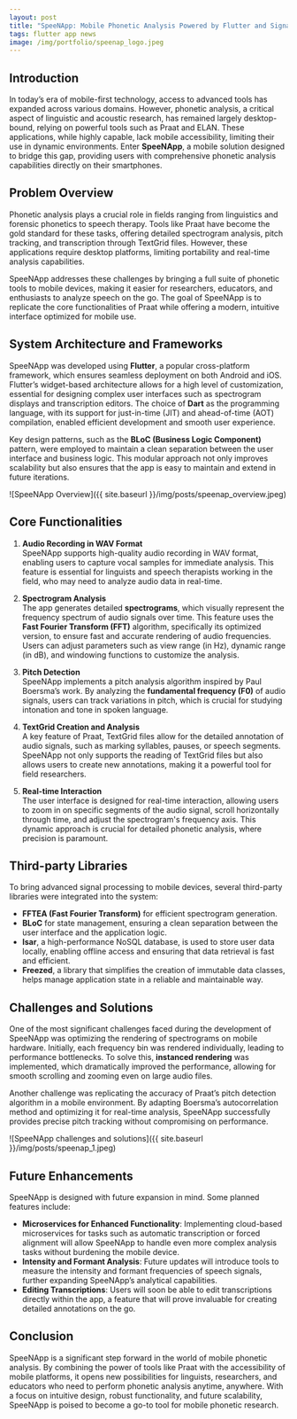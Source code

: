 ```yaml
---
layout: post
title: "SpeeNApp: Mobile Phonetic Analysis Powered by Flutter and Signal Processing"
tags: flutter app news
image: /img/portfolio/speenap_logo.jpeg
---
```


## Introduction

In today’s era of mobile-first technology, access to advanced tools has expanded across various domains. However, phonetic analysis, a critical aspect of linguistic and acoustic research, has remained largely desktop-bound, relying on powerful tools such as Praat and ELAN. These applications, while highly capable, lack mobile accessibility, limiting their use in dynamic environments. Enter **SpeeNApp**, a mobile solution designed to bridge this gap, providing users with comprehensive phonetic analysis capabilities directly on their smartphones.

## Problem Overview

Phonetic analysis plays a crucial role in fields ranging from linguistics and forensic phonetics to speech therapy. Tools like Praat have become the gold standard for these tasks, offering detailed spectrogram analysis, pitch tracking, and transcription through TextGrid files. However, these applications require desktop platforms, limiting portability and real-time analysis capabilities.

SpeeNApp addresses these challenges by bringing a full suite of phonetic tools to mobile devices, making it easier for researchers, educators, and enthusiasts to analyze speech on the go. The goal of SpeeNApp is to replicate the core functionalities of Praat while offering a modern, intuitive interface optimized for mobile use.

## System Architecture and Frameworks

SpeeNApp was developed using **Flutter**, a popular cross-platform framework, which ensures seamless deployment on both Android and iOS. Flutter’s widget-based architecture allows for a high level of customization, essential for designing complex user interfaces such as spectrogram displays and transcription editors. The choice of **Dart** as the programming language, with its support for just-in-time (JIT) and ahead-of-time (AOT) compilation, enabled efficient development and smooth user experience.

Key design patterns, such as the **BLoC (Business Logic Component)** pattern, were employed to maintain a clean separation between the user interface and business logic. This modular approach not only improves scalability but also ensures that the app is easy to maintain and extend in future iterations.

![SpeeNApp Overview]({{ site.baseurl }}/img/posts/speenap_overview.jpeg)

## Core Functionalities

1. **Audio Recording in WAV Format**  
   SpeeNApp supports high-quality audio recording in WAV format, enabling users to capture vocal samples for immediate analysis. This feature is essential for linguists and speech therapists working in the field, who may need to analyze audio data in real-time.

2. **Spectrogram Analysis**  
   The app generates detailed **spectrograms**, which visually represent the frequency spectrum of audio signals over time. This feature uses the **Fast Fourier Transform (FFT)** algorithm, specifically its optimized version, to ensure fast and accurate rendering of audio frequencies. Users can adjust parameters such as view range (in Hz), dynamic range (in dB), and windowing functions to customize the analysis.

3. **Pitch Detection**  
   SpeeNApp implements a pitch analysis algorithm inspired by Paul Boersma’s work. By analyzing the **fundamental frequency (F0)** of audio signals, users can track variations in pitch, which is crucial for studying intonation and tone in spoken language.

4. **TextGrid Creation and Analysis**  
   A key feature of Praat, TextGrid files allow for the detailed annotation of audio signals, such as marking syllables, pauses, or speech segments. SpeeNApp not only supports the reading of TextGrid files but also allows users to create new annotations, making it a powerful tool for field researchers.

5. **Real-time Interaction**  
   The user interface is designed for real-time interaction, allowing users to zoom in on specific segments of the audio signal, scroll horizontally through time, and adjust the spectrogram's frequency axis. This dynamic approach is crucial for detailed phonetic analysis, where precision is paramount.

## Third-party Libraries

To bring advanced signal processing to mobile devices, several third-party libraries were integrated into the system:

- **FFTEA (Fast Fourier Transform)** for efficient spectrogram generation.
- **BLoC** for state management, ensuring a clean separation between the user interface and the application logic.
- **Isar**, a high-performance NoSQL database, is used to store user data locally, enabling offline access and ensuring that data retrieval is fast and efficient.
- **Freezed**, a library that simplifies the creation of immutable data classes, helps manage application state in a reliable and maintainable way.

## Challenges and Solutions

One of the most significant challenges faced during the development of SpeeNApp was optimizing the rendering of spectrograms on mobile hardware. Initially, each frequency bin was rendered individually, leading to performance bottlenecks. To solve this, **instanced rendering** was implemented, which dramatically improved the performance, allowing for smooth scrolling and zooming even on large audio files.

Another challenge was replicating the accuracy of Praat’s pitch detection algorithm in a mobile environment. By adapting Boersma’s autocorrelation method and optimizing it for real-time analysis, SpeeNApp successfully provides precise pitch tracking without compromising on performance.

![SpeeNApp challenges and solutions]({{ site.baseurl }}/img/posts/speenap_1.jpeg)

## Future Enhancements

SpeeNApp is designed with future expansion in mind. Some planned features include:

- **Microservices for Enhanced Functionality**: Implementing cloud-based microservices for tasks such as automatic transcription or forced alignment will allow SpeeNApp to handle even more complex analysis tasks without burdening the mobile device.
- **Intensity and Formant Analysis**: Future updates will introduce tools to measure the intensity and formant frequencies of speech signals, further expanding SpeeNApp’s analytical capabilities.
- **Editing Transcriptions**: Users will soon be able to edit transcriptions directly within the app, a feature that will prove invaluable for creating detailed annotations on the go.

## Conclusion

SpeeNApp is a significant step forward in the world of mobile phonetic analysis. By combining the power of tools like Praat with the accessibility of mobile platforms, it opens new possibilities for linguists, researchers, and educators who need to perform phonetic analysis anytime, anywhere. With a focus on intuitive design, robust functionality, and future scalability, SpeeNApp is poised to become a go-to tool for mobile phonetic research.
